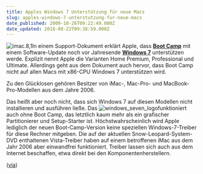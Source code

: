 ```yaml
---
title: Apples Windows 7 Unterstützung für neue Macs
slug: apples-windows-7-unterstutzung-fur-neue-macs
date_published: 2009-10-26T09:22:49.000Z
date_updated: 2018-08-22T09:38:59.000Z
---
```


![imac.8,1](//picdump.thafaker.de/2009/10/imac.81-300x199.jpg)In einem Support-Dokument erklärt Apple, dass [**Boot Camp**](http://www.apple.com/de/support/bootcamp/) mit einem Software-Update noch vor Jahresende [**Windows 7**](http://www.microsoft.com/germany/windows/Windows-7/) unterstützen werde. Explizit nennt Apple die Varianten Home Premium, Professional und Ultimate. Allerdings geht aus dem Dokument auch hervor, dass Boot Camp nicht auf allen Macs mit x86-CPU Windows 7 unterstützen wird.

Zu den Glücklosen gehören Besitzer von iMac-, Mac-Pro- und MacBook-Pro-Modellen aus dem Jahre 2006.

Das heißt aber noch nicht, dass sich Windows 7 auf diesen Modellen nicht installieren und ausführen ließe. Das ![windows_seven_logo](//picdump.thafaker.de/2009/10/windows_seven_logo-150x150.jpg)funktioniert auch ohne Boot Camp, das letztlich kaum mehr als ein grafischer Partitionierer und Setup-Starter ist. Höchstwahrscheinlich wird Apple lediglich der neuen Boot-Camp-Version keine speziellen Windows-7-Treiber für diese Rechner mitgeben.  Die auf der aktuellen Snow-Leopard-System-DVD enthaltenen Vista-Treiber haben auf einem betroffenen iMac aus dem Jahr 2006 aber einwandfrei funktioniert. Treiber lassen sich auch aus dem Internet beschaffen, etwa direkt bei den Komponentenherstellern.

([via](http://www.heise.de/newsticker/meldung/Apple-bereitet-Boot-Camp-Update-fuer-Windows-7-vor-838267.html))
